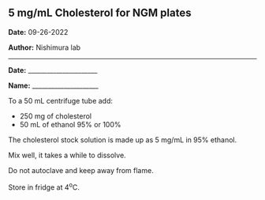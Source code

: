 ﻿## **5 mg/mL Cholesterol for NGM plates**

**Date:** 09-26-2022

**Author:** Nishimura lab

--- 

**Date:** \_\_\_\_\_\_\_\_\_\_\_\_\_\_\_\_\_\_\_\_\_\_

**Name:** \_\_\_\_\_\_\_\_\_\_\_\_\_\_\_\_\_\_\_\_\_

To a 50 mL centrifuge tube add:
- 250 mg of cholesterol
- 50 mL of ethanol 95% or 100%

The cholesterol stock solution is made up as 5 mg/mL in 95% ethanol. 

Mix well, it takes a while to dissolve. 

Do not autoclave and keep away from flame.

Store in fridge at 4<sup>o</sup>C.
